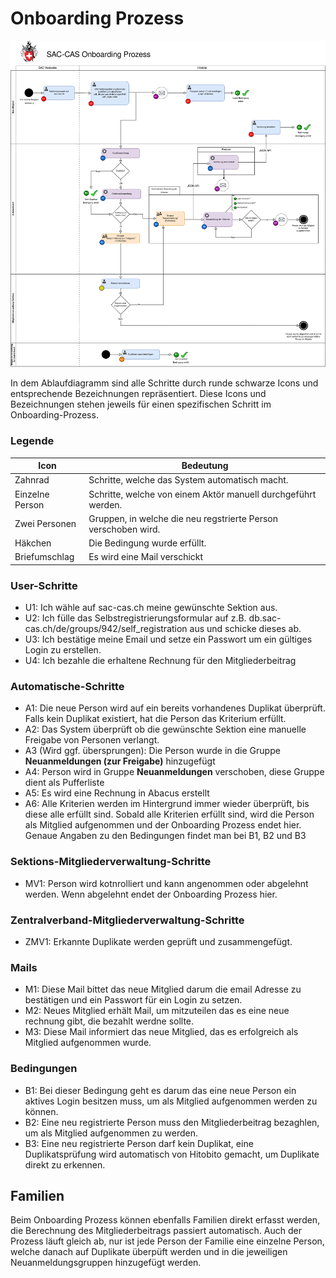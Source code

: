 # Onboarding Prozess

![Ablaufdiagramm](ablaufdiagramm.svg)

In dem Ablaufdiagramm sind alle Schritte durch runde schwarze Icons und entsprechende Bezeichnungen repräsentiert. Diese Icons und Bezeichnungen stehen jeweils für einen spezifischen Schritt im Onboarding-Prozess.

### Legende
| Icon | Bedeutung |
|------|------|
|  Zahnrad  | Schritte, welche das System automatisch macht. |
|  Einzelne Person  | Schritte, welche von einem Aktör manuell durchgeführt werden. |
|  Zwei Personen  | Gruppen, in welche die neu regstrierte Person verschoben wird. |
| Häkchen | Die Bedingung wurde erfüllt. |
| Briefumschlag | Es wird eine Mail verschickt |





### User-Schritte
- U1: Ich wähle auf sac-cas.ch meine gewünschte Sektion aus.
- U2: Ich fülle das Selbstregistrierungsformular auf z.B. db.sac-cas.ch/de/groups/942/self_registration aus und schicke dieses ab.
- U3: Ich bestätige meine Email und setze ein Passwort um ein gültiges Login zu erstellen.
- U4: Ich bezahle die erhaltene Rechnung für den Mitgliederbeitrag

### Automatische-Schritte
- A1: Die neue Person wird auf ein bereits vorhandenes Duplikat überprüft. Falls kein Duplikat existiert, hat die Person das Kriterium erfüllt.
- A2: Das System überprüft ob die gewünschte Sektion eine manuelle Freigabe von Personen verlangt.
- A3 (Wird ggf. übersprungen): Die Person wurde in die Gruppe **Neuanmeldungen (zur Freigabe)** hinzugefügt
- A4: Person wird in Gruppe **Neuanmeldungen** verschoben, diese Gruppe dient als Pufferliste
- A5: Es wird eine Rechnung in Abacus erstellt
- A6: Alle Kriterien werden im Hintergrund immer wieder überprüft, bis diese alle erfüllt sind. Sobald alle Kriterien erfüllt sind, wird die Person als Mitglied aufgenommen und der Onboarding Prozess endet hier. Genaue Angaben zu den Bedingungen findet man bei B1, B2 und B3

### Sektions-Mitgliederverwaltung-Schritte
- MV1: Person wird kotnrolliert und kann angenommen oder abgelehnt werden. Wenn abgelehnt endet der Onboarding Prozess hier.

### Zentralverband-Mitgliederverwaltung-Schritte
- ZMV1: Erkannte Duplikate werden geprüft und zusammengefügt.

### Mails
- M1: Diese Mail bittet das neue Mitglied darum die email Adresse zu bestätigen und ein Passwort für ein Login zu setzen.
- M2: Neues Mitglied erhält Mail, um mitzuteilen das es eine neue rechnung gibt, die bezahlt werdne sollte.
- M3: Diese Mail informiert das neue Mitglied, das es erfolgreich als Mitglied aufgenommen wurde.

### Bedingungen
- B1: Bei dieser Bedingung geht es darum das eine neue Person ein aktives Login besitzen muss, um als Mitglied aufgenommen werden zu können.
- B2: Eine neu registrierte Person muss den Mitgliederbeitrag bezaghlen, um als Mitglied aufgenommen zu werden.
- B3: Eine neu registrierte Person darf kein Duplikat, eine Duplikatsprüfung wird automatisch von Hitobito gemacht, um Duplikate direkt zu erkennen.

## Familien
Beim Onboarding Prozess können ebenfalls Familien direkt erfasst werden, die Berechnung des Mitgliederbeitrags passiert automatisch. Auch der Prozess läuft gleich ab, nur ist jede Person der Familie eine einzelne Person, welche danach auf Duplikate überpüft werden und in die jeweiligen Neuanmeldungsgruppen hinzugefügt werden.
